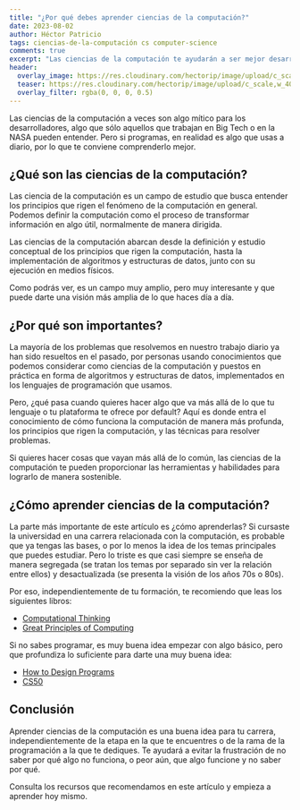 ```yaml
---
title: "¿Por qué debes aprender ciencias de la computación?"
date: 2023-08-02
author: Héctor Patricio
tags: ciencias-de-la-computación cs computer-science
comments: true
excerpt: "Las ciencias de la computación te ayudarán a ser mejor desarrollador, independientemente de la rama de la programación a la que te dediques. Veamos como."
header:
  overlay_image: https://res.cloudinary.com/hectorip/image/upload/c_scale,w_1400/v1691472017/max-duzij-qAjJk-un3BI-unsplash_nw7bwf.jpg
  teaser: https://res.cloudinary.com/hectorip/image/upload/c_scale,w_400/v1691472017/max-duzij-qAjJk-un3BI-unsplash_nw7bwf.jpg
  overlay_filter: rgba(0, 0, 0, 0.5)
---
```


Las ciencias de la computación a veces son algo mítico para los desarrolladores, algo que
sólo aquellos que trabajan en Big Tech o en la NASA pueden entender. Pero si programas, en
realidad es algo que usas a diario, por lo que te conviene comprenderlo mejor.

## ¿Qué son las ciencias de la computación?

Las ciencia de la computación es un campo de estudio que busca entender los principios que rigen el fenómeno de la computación en general. Podemos definir la computación como el proceso de transformar información en algo útil, normalmente de manera dirigida.

Las ciencias de la computación abarcan desde la definición y estudio conceptual de los principios que rigen la computación, hasta la implementación de algoritmos y estructuras de datos, junto con su ejecución en medios físicos.

Como podrás ver, es un campo muy amplio, pero muy interesante y que puede darte una visión más amplia de lo que haces día a día.

## ¿Por qué son importantes?

La mayoría de los problemas que resolvemos en nuestro trabajo diario ya han sido resueltos en el pasado, por personas usando conocimientos que podemos considerar como ciencias de la computación y puestos en práctica en forma de algoritmos y estructuras de datos, implementados en los lenguajes de programación que usamos.

Pero, ¿qué pasa cuando quieres hacer algo que va más allá de lo que tu lenguaje o tu plataforma te ofrece por default? Aquí es donde entra el conocimiento de cómo funciona la computación de manera más profunda, los principios que rigen la computación, y las técnicas para resolver problemas.

Si quieres hacer cosas que vayan más allá de lo común, las ciencias de la computación te pueden proporcionar las herramientas y habilidades para lograrlo de manera sostenible.

## ¿Cómo aprender ciencias de la computación?

La parte más importante de este artículo es ¿cómo aprenderlas? Si cursaste la universidad en una carrera relacionada con la computación, es probable que ya tengas las bases, o por lo menos la idea de los temas principales que puedes estudiar. Pero lo triste es que casi siempre se enseña de manera segregada (se tratan los temas por separado sin ver la relación entre ellos) y desactualizada (se presenta la visión de los años 70s o 80s).

Por eso, independientemente de tu formación, te recomiendo que leas los siguientes libros:

- [Computational Thinking](https://mitpress.mit.edu/books/computational-thinking)
- [Great Principles of Computing](https://mitpress.mit.edu/books/great-principles-computing)

Si no sabes programar, es muy buena idea empezar con algo básico, pero que profundiza lo suficiente para darte una muy buena idea:

- [How to Design Programs](https://htdp.org/2021-5-4/Book/index.html)
- [CS50](https://pll.harvard.edu/course/cs50-introduction-computer-science)

## Conclusión

Aprender ciencias de la computación es una buena idea para tu carrera, independientemente de la etapa en la que te encuentres o de la rama de la programación a la que te dediques. Te ayudará a evitar la frustración de no saber por qué algo no funciona, o peor aún, que algo funcione y no saber por qué.

Consulta los recursos que recomendamos en este artículo y empieza a aprender hoy mismo.
